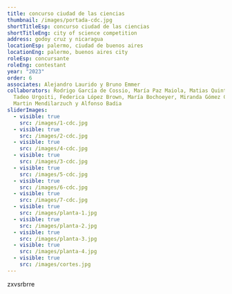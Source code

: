 ```yaml
---
title: concurso ciudad de las ciencias
thumbnail: /images/portada-cdc.jpg
shortTitleEsp: concurso ciudad de las ciencias
shortTitleEng: city of science competition
address: godoy cruz y nicaragua
locationEsp: palermo, ciudad de buenos aires
locationEng: palermo, buenos aires city
roleEsp: concursante
roleEng: contestant
year: "2023"
order: 6
associates: Alejandro Laurido y Bruno Emmer
collaborators: Rodrigo García de Cossio, María Paz Maiola, Matias Quintela,
  Tadeo Urgoiti, Federica López Brown, María Bochoeyer, Miranda Gómez Coll,
  Martin Mendilarzuch y Alfonso Badia
sliderImages:
  - visible: true
    src: /images/1-cdc.jpg
  - visible: true
    src: /images/2-cdc.jpg
  - visible: true
    src: /images/4-cdc.jpg
  - visible: true
    src: /images/3-cdc.jpg
  - visible: true
    src: /images/5-cdc.jpg
  - visible: true
    src: /images/6-cdc.jpg
  - visible: true
    src: /images/7-cdc.jpg
  - visible: true
    src: /images/planta-1.jpg
  - visible: true
    src: /images/planta-2.jpg
  - visible: true
    src: /images/planta-3.jpg
  - visible: true
    src: /images/planta-4.jpg
  - visible: true
    src: /images/cortes.jpg
---
```

z﻿xvsrbrre